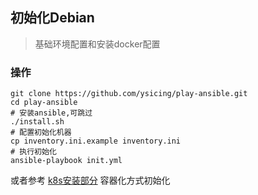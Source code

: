 ## 初始化Debian

> 基础环境配置和安装docker配置

### 操作

```
git clone https://github.com/ysicing/play-ansible.git
cd play-ansible
# 安装ansible,可跳过
./install.sh
# 配置初始化机器
cp inventory.ini.example inventory.ini
# 执行初始化
ansible-playbook init.yml
```

或者参考 [k8s安装部分](/kubernetes/install/index.md) 容器化方式初始化